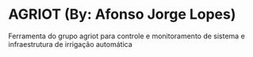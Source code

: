 # AGRIOT (By: Afonso Jorge Lopes)
Ferramenta do grupo agriot para controle e monitoramento de sistema e infraestrutura de irrigação automática
